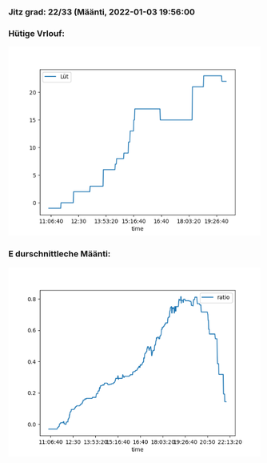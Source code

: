 ### Jitz grad: 22/33 (Määnti, 2022-01-03 19:56:00

### Hütige Vrlouf:
![Graph](Today.png)

### E durschnittleche Määnti:
![Graph](Määnti.png)